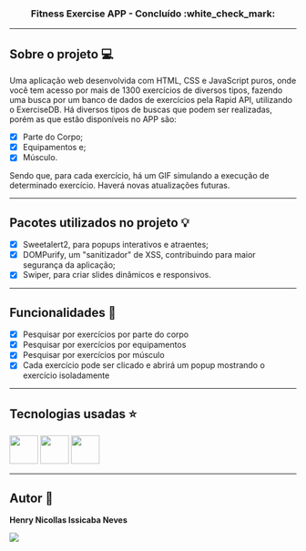 <h3 align="center">Fitness Exercise APP - Concluído :white_check_mark:</h3>

---

## Sobre o projeto :computer:

Uma aplicação web desenvolvida com HTML, CSS e JavaScript puros, onde você tem acesso por mais de 1300 exercícios de diversos tipos, 
fazendo uma busca por um banco de dados de exercícios pela Rapid API, utilizando o ExerciseDB.
Há diversos tipos de buscas que podem ser realizadas, porém as que estão disponíveis no APP são:

- [x] Parte do Corpo;
- [x] Equipamentos e;
- [x] Músculo.

Sendo que, para cada exercício, há um GIF simulando a execução de determinado exercício. Haverá novas atualizações futuras.

---

## Pacotes utilizados no projeto :bulb:

- [x] Sweetalert2, para popups interativos e atraentes;
- [x] DOMPurify, um "sanitizador" de XSS, contribuindo para maior segurança da aplicação;
- [x] Swiper, para criar slides dinâmicos e responsivos.  

---

## Funcionalidades :wrench:

- [x] Pesquisar por exercícios por parte do corpo
- [x] Pesquisar por exercícios por equipamentos
- [x] Pesquisar por exercícios por músculo
- [x] Cada exercício pode ser clicado e abrirá um popup mostrando o exercício isoladamente

---

## Tecnologias usadas :star:

<div display="flex" gap="16px">
  <img width="50px" height="50px" src="https://cdn.jsdelivr.net/gh/devicons/devicon@latest/icons/html5/html5-original.svg" />
  <img width="50px" height="50px" src="https://cdn.jsdelivr.net/gh/devicons/devicon@latest/icons/css3/css3-original.svg" />
  <img width="50px" height="50px" src="https://cdn.jsdelivr.net/gh/devicons/devicon@latest/icons/javascript/javascript-original.svg" />
</div>

---

## Autor :raising_hand:
<p><b>Henry Nicollas Issicaba Neves</b></p>
<div display="flex">
  <a href="https://www.linkedin.com/in/henry-nicollas-issicaba-neves-05a54024a?utm_source=share&utm_campaign=share_via&utm_content=profile&utm_medium=android_app"><img src="https://img.shields.io/badge/LinkedIn-0077B5?style=for-the-badge&logo=linkedin&logoColor=white"></a>
</div>
